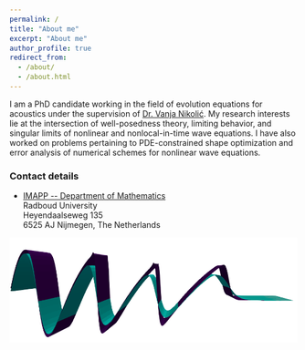 ```yaml
---
permalink: /
title: "About me"
excerpt: "About me"
author_profile: true
redirect_from: 
  - /about/
  - /about.html
---
```


I am a PhD candidate working in the field of evolution equations for acoustics under the supervision of [Dr. Vanja Nikolić](https://vanjanikolic.net). My research interests lie at the intersection of well-posedness theory, limiting behavior, and singular limits of nonlinear and nonlocal-in-time wave equations. I have also worked on problems pertaining to PDE-constrained shape optimization and error analysis of numerical schemes for nonlinear wave equations.

### Contact details
* [IMAPP -- Department of Mathematics](https://www.ru.nl/math/)  
Radboud University \
Heyendaalseweg 135 \
6525 AJ Nijmegen, The Netherlands 

![](../images/viscous_effect_2D.png)
